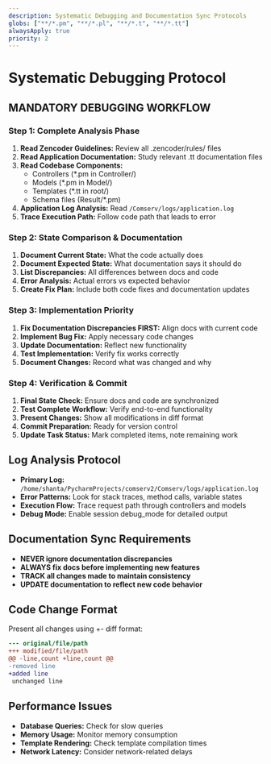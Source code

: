 ```yaml
---
description: Systematic Debugging and Documentation Sync Protocols
globs: ["**/*.pm", "**/*.pl", "**/*.t", "**/*.tt"]
alwaysApply: true
priority: 2
---
```


# Systematic Debugging Protocol

## MANDATORY DEBUGGING WORKFLOW

### Step 1: Complete Analysis Phase
1. **Read Zencoder Guidelines:** Review all .zencoder/rules/ files
2. **Read Application Documentation:** Study relevant .tt documentation files
3. **Read Codebase Components:**
   - Controllers (*.pm in Controller/)
   - Models (*.pm in Model/)
   - Templates (*.tt in root/)
   - Schema files (Result/*.pm)
4. **Application Log Analysis:** Read `/Comserv/logs/application.log`
5. **Trace Execution Path:** Follow code path that leads to error

### Step 2: State Comparison & Documentation
1. **Document Current State:** What the code actually does
2. **Document Expected State:** What documentation says it should do
3. **List Discrepancies:** All differences between docs and code
4. **Error Analysis:** Actual errors vs expected behavior
5. **Create Fix Plan:** Include both code fixes and documentation updates

### Step 3: Implementation Priority
1. **Fix Documentation Discrepancies FIRST:** Align docs with current code
2. **Implement Bug Fix:** Apply necessary code changes
3. **Update Documentation:** Reflect new functionality
4. **Test Implementation:** Verify fix works correctly
5. **Document Changes:** Record what was changed and why

### Step 4: Verification & Commit
1. **Final State Check:** Ensure docs and code are synchronized
2. **Test Complete Workflow:** Verify end-to-end functionality
3. **Present Changes:** Show all modifications in diff format
4. **Commit Preparation:** Ready for version control
5. **Update Task Status:** Mark completed items, note remaining work

## Log Analysis Protocol
- **Primary Log:** `/home/shanta/PycharmProjects/comserv2/Comserv/logs/application.log`
- **Error Patterns:** Look for stack traces, method calls, variable states
- **Execution Flow:** Trace request path through controllers and models
- **Debug Mode:** Enable session debug_mode for detailed output

## Documentation Sync Requirements
- **NEVER ignore documentation discrepancies**
- **ALWAYS fix docs before implementing new features**
- **TRACK all changes made to maintain consistency**
- **UPDATE documentation to reflect new code behavior**

## Code Change Format
Present all changes using +- diff format:
```diff
--- original/file/path
+++ modified/file/path
@@ -line,count +line,count @@
-removed line
+added line
 unchanged line
```

## Performance Issues
- **Database Queries:** Check for slow queries
- **Memory Usage:** Monitor memory consumption
- **Template Rendering:** Check template compilation times
- **Network Latency:** Consider network-related delays